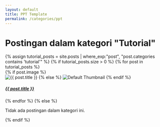 ```yaml
---
layout: default
title: PPT Template
permalink: /categories/ppt
---
```

<!-- Sertakan Bootstrap CSS (pastikan tidak duplikat jika sudah ada di layout utama) -->
<link rel="stylesheet" href="https://stackpath.bootstrapcdn.com/bootstrap/4.5.2/css/bootstrap.min.css">
<div class="container my-5">
  <h1 class="mb-4">Postingan dalam kategori "Tutorial"</h1>
  <div class="row">
    {% assign tutorial_posts = site.posts | where_exp:"post", "post.categories contains 'tutorial'" %}
    {% if tutorial_posts.size > 0 %}
      {% for post in tutorial_posts %}
        <div class="col-md-4 mb-4">
          <div class="card h-100 shadow-sm">
            {% if post.image %}
            <div class="hover hover-5 text-white rounded">
              <img src="/{{ post.image }}" class="card-img-top" alt="{{ post.title }}">
            {% else %}
              <!-- Ganti dengan path ke default thumbnail jika tidak ada -->
              <img class="card-img-top featured-image img-fluid" src="/assets/images/default-thumbnail.jpg" alt="Default Thumbnail">
            {% endif %}
            <div class="hover-overlay"></div>
          <div class="hover-5-content">
            <div class="card-body d-flex flex-column">
              <h5 class="card-title"><a href="{{ post.url }}"> {{ post.title }} </a> </h5>
                          </div>
          </div>
        </div>
         </div>
        </div>
      </div>
      {% endfor %}
    {% else %}
      <div class="col-12">
        <p>Tidak ada postingan dalam kategori ini.</p>
      </div>
    {% endif %}
  </div>
</div>
